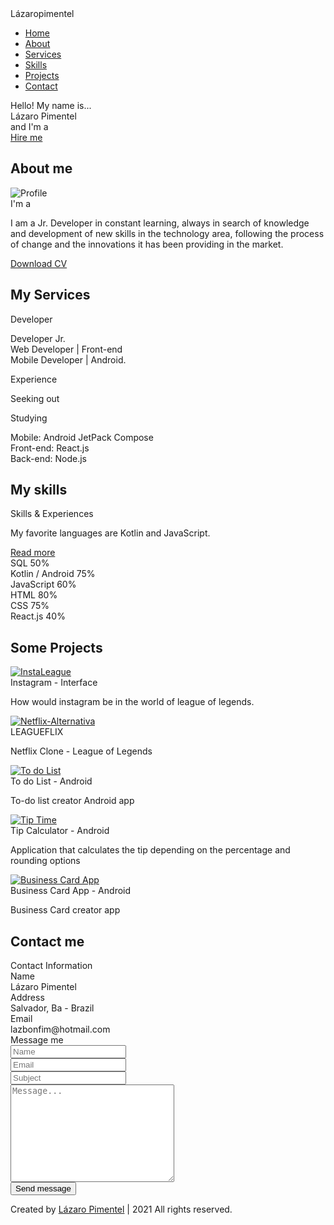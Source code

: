 <!DOCTYPE html>
<html lang="en">
<head>
  <meta charset="UTF-8">
  <meta name="viewport" content="width=device-width, initial-scale=1.0">
    
  <title>Lázaro Pimentel</title>
    
  <link rel="stylesheet" href="./css/style.css">
  <link rel="stylesheet" href="./css/owl.carousel.min.css"/>

  <script src="https://kit.fontawesome.com/96ca4a7e91.js" type="text/javascript"></script>
  <script src="https://code.jquery.com/jquery-3.5.1.min.js" type="text/javascript"></script>
  <script src="https://cdnjs.cloudflare.com/ajax/libs/typed.js/2.0.11/typed.min.js " type="text/javascript"></script>
  <script src="https://cdnjs.cloudflare.com/ajax/libs/waypoints/4.0.1/jquery.waypoints.min.js" type="text/javascript"></script>
</head>

<body>
  <div class="scroll-up-btn">
    <i class="fas fa-angle-up"></i>
  </div>
  <nav class="navbar">
    <div class="max-width">
      <div class="logo">Lázaro<span>pimentel</span></div>
      <ul class="menu">
        <li><a href="#home" class="menu-btn">Home</a></li>
        <li><a href="#about" class="menu-btn">About</a></li>
        <li><a href="#services" class="menu-btn">Services</a></li>
        <li><a href="#skills" class="menu-btn">Skills</a></li>
        <li><a href="#projects" class="menu-btn">Projects</a></li>
        <li><a href="#contact" class="menu-btn">Contact</a></li>
      </ul>
      <div class="menu-btn">
        <i class="fas fa-bars"></i>
      </div>
    </div>
  </nav>

  <!-- home section start -->
  <section class="home" id="home">
    <div class="max-width">
      <div class="home-content">
        <div class="text-1">Hello! My name is...</div>
        <div class="text-2">Lázaro Pimentel</div>
        <div class="text-3">and I'm a <span class="typing"></span></div>
        <a href="https://www.linkedin.com/in/lázaro-bonfim-872709210/">Hire me</a>
      </div>
    </div>
  </section>
  <!-- home section end -->

  <!-- about section start -->
  <section class="about" id="about">
    <div class="max-width">
      <h2 class="title">About me</h2>
      <div class="about-content">
        <div class="column left">
          <img src="./img/profile.png" alt="Profile">
        </div>
        <div class="column right">
          <div class="text">
            I'm a <span class="typing-2"></span> <br />
          </div>
          <p>
            I am a Jr. Developer in constant learning, always in search of knowledge and development of new skills in the technology area, 
            following the process of change and the innovations it has been providing in the market.
          </p>
          <a 
            href="https://drive.google.com/file/d/1zu2iY2_Wp_rAHyEA36zWc4GMeXb7od0S/view?usp=sharing" 
            class="href">
              Download CV
          </a>
        </div>
      </div>
    </div>
  </section>
  <!-- about section end -->

  <!-- services section start -->
  <section class="services" id="services">
    <div class="max-width">
      <h2 class="title">My Services</h2>
      <div class="serv-content">
        <div class="card">
          <div class="box">
            <i class="fas fa-code"></i>
            <div class="text">Developer</div>
            <p>
              Developer Jr.
              <br/>
              Web Developer | Front-end
              <br/>
              Mobile Developer | Android.
            </p>
          </div>
        </div>
        <div class="card">
          <div class="box">
              <i class="fas fa-chart-line"></i>
              <div class="text">Experience</div>
              <p>
                Seeking out
              </p>
          </div>
        </div>
        <div class="card">
          <div class="box">
            <i class="fas fa-code"></i>
            <div class="text">Studying</div>
            <p>
              Mobile: Android JetPack Compose
              <br />
              Front-end: React.js
              <br />
              Back-end: Node.js
            </p>
          </div>
        </div>
      </div>
    </div>
  </section>
  <!-- services section end -->

  <!-- skills section start -->
  <section class="skills" id="skills">
    <div class="max-width">
      <h2 class="title">My skills</h2>
      <div class="skills-content">
        <div class="column left">
          <div class="text">Skills & Experiences</div>
          <p>My favorite languages are Kotlin and JavaScript.</p>
          <a href="https://github.com/drlazinho/">Read more</a>
        </div>
        <div class="column right">
          <!-- SQL -->
          <div class="bars">
            <div class="info">
              <span>SQL</span>
              <span>50%</span>
            </div>
            <div class="line sql"></div>
          </div>
          <!-- Android Studio -->
          <div class="bars">
            <div class="info">
              <span>Kotlin / Android</span>
              <span>75%</span>
            </div>
            <div class="line android"></div>
          </div>
          <!-- JavaScript -->
          <div class="bars">
            <div class="info">
              <span>JavaScript</span>
              <span>60%</span>
            </div>
            <div class="line js"></div>
          </div>
          <!-- HTML -->
          <div class="bars">
            <div class="info">
              <span>HTML</span>
              <span>80%</span>
            </div>
            <div class="line html"></div>
          </div>
          <!-- CSS -->
          <div class="bars">
            <div class="info">
              <span>CSS</span>
              <span>75%</span>
            </div>
            <div class="line css"></div>
          </div>
          <!-- React -->
          <div class="bars">
            <div class="info">
              <span>React.js</span>
              <span>40%</span>
            </div>
            <div class="line react"></div>
          </div>
        </div>
      </div>
    </div>
  </section>
  <!-- skills section end -->

  <!-- projects section start -->
  <section class="projects" id="projects">
    <div class="max-width">
      <h2 class="title">Some Projects</h2>
      <div class="carousel owl-carousel">
        <div class="card">
          <div class="box">
            <a href="https://github.com/Drlazinho/Instagram-do-League-of-Legends---Academia-de-batalha">
              <img src="./img/InstaLeague.png" alt="InstaLeague">
            </a>
            <div class="text">Instagram - Interface</div>
            <p>How would instagram be in the world of league of legends.</p>
          </div>
        </div>
        <div class="card">
          <div class="box">
            <a href="https://github.com/Drlazinho/LEAGUEFLIX">
              <img src="./img/LEAGUEFLIX.png" alt="Netflix-Alternativa">
            </a>
            <div class="text">LEAGUEFLIX</div>
            <p>Netflix Clone - League of Legends</p>
          </div>
        </div>
        <div class="card">
          <div class="box">
            <a href="https://github.com/Drlazinho/ToDoList_Kotlin">
              <img src="./img/todolistapp.png" alt="To do List">
            </a>
            <div class="text">To do List - Android</div>
            <p>
              To-do list creator Android app
            </p>
          </div>
        </div>
        <div class="card">
          <div class="box">
            <a href="https://github.com/Drlazinho/TipTime">
              <img src="./img/Tiptimeapp.png" alt="Tip Time">
            </a>
            <div class="text">Tip Calculator - Android
            </div>
            <p>
              Application that calculates the tip depending on 
              the percentage and rounding options
            </p>
          </div>
        </div>
        <div class="card">
          <div class="box">
            <a href="https://github.com/Drlazinho/BusinessCard_Kotlin">
              <img src="./img/BusinessCardApp.png" alt="Business Card App">
            </a>
            <div class="text">Business Card App - Android</div>
            <p>Business Card creator app
            </p>
          </div>
        </div>
      </div>
    </div>
  </section> 
  <!-- projects section end -->

  <!-- contact section start -->
  <section class="contact" id="contact">
    <div class="max-width">
      <h2 class="title">Contact me</h2>
      <div class="contact-content">
        <div class="column left">
          <div class="text">Contact Information</div>
          <div class="icons">
            <div class="row">
              <i class="fas fa-user"></i>
              <div class="info">
                <div class="head">Name</div>
                <div class="sub-title">Lázaro Pimentel</div>
              </div>
            </div>
            <div class="row">
              <i class="fas fa-map-marker-alt"></i>
              <div class="info">
                <div class="head">Address</div>
                <div class="sub-title">Salvador, Ba - Brazil</div>
              </div>
            </div>
            <div class="row">
              <i class="fas fa-envelope-square"></i>
              <div class="info">
                <div class="head">Email</div>
                <div class="sub-title">lazbonfim@hotmail.com</div>
              </div>
            </div>
          </div>
        </div>
        <div class="column right">
          <div class="text">Message me</div>
          <form action="https://mailto:lazbonfim@hotmail.com" method="post" enctype="text/plain">
            <div class="fields">
              <div class="field name">
                <input type="text" placeholder="Name" required>
              </div>
              <div class="field email">
                <input type="email" placeholder="Email" required>
              </div>
            </div>
            <div class="field">
              <input type="text" placeholder="Subject" required>
            </div>
            <div class="field textarea">
              <textarea cols="30" rows="10" placeholder="Message..." required></textarea>
            </div>
            <div class="button">
              <button type="submit">Send message</button>
            </div>
          </form>
        </div>
      </div>
    </div>
  </section>
  <!-- contact section end -->

  <!-- footer section start -->
  <footer>
    <span>Created by <a href="#">Lázaro Pimentel</a> | 
    <span class="far fa-copyright"></span> 2021 All rights reserved.</span>
  </footer>
  <!-- footer section end -->

  <script src="./js/main.js"type="text/javascript"></script>
  <script src="./js/owl.carousel.min.js" type="text/javascript"></script>
</body>
</html>

